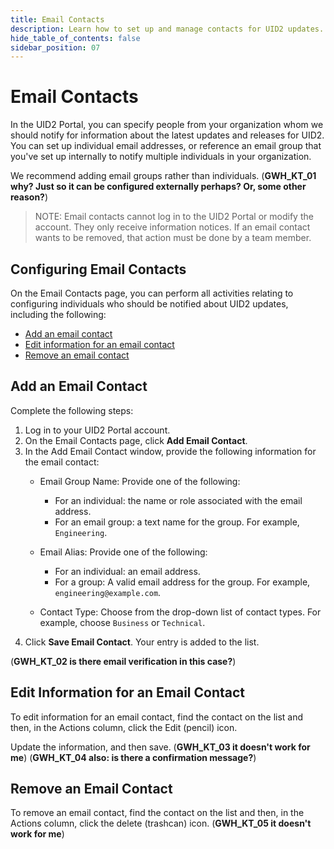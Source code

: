 ```yaml
---
title: Email Contacts
description: Learn how to set up and manage contacts for UID2 updates.
hide_table_of_contents: false
sidebar_position: 07
---
```


# Email Contacts

In the UID2 Portal, you can specify people from your organization whom we should notify for information about the latest updates and releases for UID2. You can set up individual email addresses, or reference an email group that you've set up internally to notify multiple individuals in your organization.

We recommend adding email groups rather than individuals. (**GWH_KT_01 why? Just so it can be configured externally perhaps? Or, some other reason?**)

>NOTE: Email contacts cannot log in to the UID2 Portal or modify the account. They only receive information notices. If an email contact wants to be removed, that action must be done by a team member.

<!-- It includes the following:

- [Configuring Email Contacts](#configuring-email-contacts)
- [Add an Email Contact](#add-an-email-contact)
- [Edit Information for an Email Contact](#edit-information-for-an-email-contact)
- [Remove an Email Contact](#remove-an-email-contact) DONE -->

## Configuring Email Contacts

On the Email Contacts page, you can perform all activities relating to configuring individuals who should be notified about UID2 updates, including the following:

- [Add an email contact](#add-an-email-contact)
- [Edit information for an email contact](#edit-information-for-an-email-contact)
- [Remove an email contact](#remove-an-email-contact)

## Add an Email Contact

Complete the following steps:

1. Log in to your UID2 Portal account.
1. On the Email Contacts page, click **Add Email Contact**.
2. In the Add Email Contact window, provide the following information for the email contact:
   - Email Group Name: Provide one of the following:
   
     - For an individual: the name or role associated with the email address.
     - For an email group: a text name for the group. For example, `Engineering`.
   - Email Alias: Provide one of the following:
   
     - For an individual: an email address.
     - For a group: A valid email address for the group. For example, `engineering@example.com`.
   - Contact Type: Choose from the drop-down list of contact types. For example, choose `Business` or `Technical`.
3. Click **Save Email Contact**. Your entry is added to the list. 

(**GWH_KT_02 is there email verification in this case?**)

## Edit Information for an Email Contact

To edit information for an email contact, find the contact on the list and then, in the Actions column, click the Edit (pencil) icon.

Update the information, and then save. (**GWH_KT_03 it doesn't work for me**) (**GWH_KT_04 also: is there a confirmation message?**)

## Remove an Email Contact

To remove an email contact, find the contact on the list and then, in the Actions column, click the delete (trashcan) icon. (**GWH_KT_05 it doesn't work for me**)
